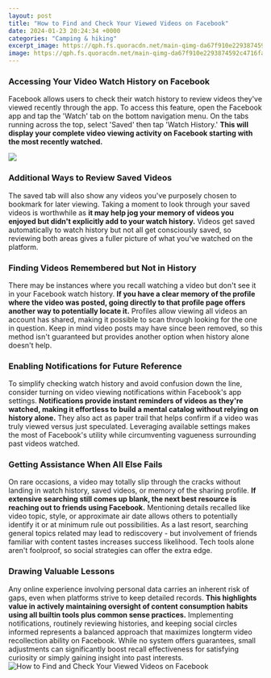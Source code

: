 ```yaml
---
layout: post
title: "How to Find and Check Your Viewed Videos on Facebook"
date: 2024-01-23 20:24:34 +0000
categories: "Camping & hiking"
excerpt_image: https://qph.fs.quoracdn.net/main-qimg-da67f910e2293874592c4716fa86aeae
image: https://qph.fs.quoracdn.net/main-qimg-da67f910e2293874592c4716fa86aeae
---
```


### Accessing Your Video Watch History on Facebook  
Facebook allows users to check their watch history to review videos they've viewed recently through the app. To access this feature, open the Facebook app and tap the 'Watch' tab on the bottom navigation menu. On the tabs running across the top, select 'Saved' then tap 'Watch History.' **This will display your complete video viewing activity on Facebook starting with the most recently watched.**

![](https://webtrickz.com/wp-content/uploads/2021/08/reels-tab-facebook-app.png)
### Additional Ways to Review Saved Videos
The saved tab will also show any videos you've purposely chosen to bookmark for later viewing. Taking a moment to look through your saved videos is worthwhile as **it may help jog your memory of videos you enjoyed but didn't explicitly add to your watch history.** Videos get saved automatically to watch history but not all get consciously saved, so reviewing both areas gives a fuller picture of what you've watched on the platform.
### Finding Videos Remembered but Not in History
There may be instances where you recall watching a video but don't see it in your Facebook watch history. **If you have a clear memory of the profile where the video was posted, going directly to that profile page offers another way to potentially locate it.** Profiles allow viewing all videos an account has shared, making it possible to scan through looking for the one in question. Keep in mind video posts may have since been removed, so this method isn't guaranteed but provides another option when history alone doesn't help.
### Enabling Notifications for Future Reference 
To simplify checking watch history and avoid confusion down the line, consider turning on video viewing notifications within Facebook's app settings. **Notifications provide instant reminders of videos as they're watched, making it effortless to build a mental catalog without relying on history alone.** They also act as paper trail that helps confirm if a video was truly viewed versus just speculated. Leveraging available settings makes the most of Facebook's utility while circumventing vagueness surrounding past videos watched.
### Getting Assistance When All Else Fails  
On rare occasions, a video may totally slip through the cracks without landing in watch history, saved videos, or memory of the sharing profile. **If extensive searching still comes up blank, the next best resource is reaching out to friends using Facebook.** Mentioning details recalled like video topic, style, or approximate air date allows others to potentially identify it or at minimum rule out possibilities. As a last resort, searching general topics related may lead to rediscovery - but involvement of friends familiar with content tastes increases success likelihood. Tech tools alone aren't foolproof, so social strategies can offer the extra edge.
### Drawing Valuable Lessons 
Any online experience involving personal data carries an inherent risk of gaps, even when platforms strive to keep detailed records. **This highlights value in actively maintaining oversight of content consumption habits using all builtin tools plus common sense practices.** Implementing notifications, routinely reviewing histories, and keeping social circles informed represents a balanced approach that maximizes longterm video recollection ability on Facebook. While no system offers guarantees, small adjustments can significantly boost recall effectiveness for satisfying curiosity or simply gaining insight into past interests.
![How to Find and Check Your Viewed Videos on Facebook](https://qph.fs.quoracdn.net/main-qimg-da67f910e2293874592c4716fa86aeae)